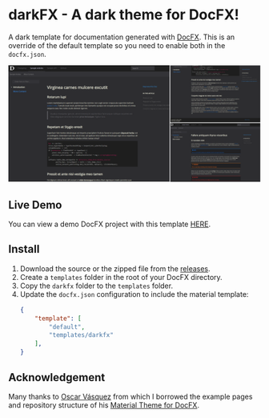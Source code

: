 # darkFX - A dark theme for DocFX!
A dark template for documentation generated with [DocFX](https://dotnet.github.io/docfx/).
This is an override of the default template so you need to enable both in the `docfx.json`.

![darkFX - Screenshots](./docs/images/darkfx-screenshots.png)

## Live Demo
You can view a demo DocFX project with this template [HERE](https://steffen-wilke.github.io/darkfx/).

## Install

1. Download the source or the zipped file from the [releases](https://github.com/steffen-wilke/darkfx/releases).
2. Create a `templates` folder in the root of your DocFX directory.
3. Copy the `darkfx` folder to the `templates` folder.
4. Update the `docfx.json` configuration to include the material template:
    ```json
    {
        "template": [
            "default",
            "templates/darkfx"
        ],
    }
    ```
    
## Acknowledgement
Many thanks to [Oscar Vásquez](https://github.com/ovasquez) from which I borrowed the example pages and repository structure of his [Material Theme for DocFX](https://github.com/ovasquez/docfx-material).
